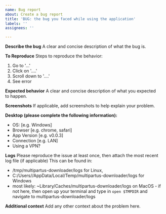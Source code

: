 ```yaml
---
name: Bug report
about: Create a bug report
title: 'BUG: the bug you faced while using the application'
labels: ''
assignees: ''

---
```


**Describe the bug**
A clear and concise description of what the bug is.

**To Reproduce**
Steps to reproduce the behavior:
1. Go to '...'
2. Click on '....'
3. Scroll down to '....'
4. See error

**Expected behavior**
A clear and concise description of what you expected to happen.

**Screenshots**
If applicable, add screenshots to help explain your problem.

**Desktop (please complete the following information):**
 - OS: [e.g. Windows]
 - Browser [e.g. chrome, safari]
 - App Version [e.g. v0.0.3]
 - Connection [e.g. LAN]
 - Using a VPN?

**Logs**
Please reproduce the issue at least once, then attach the most recent log file (if applicable)
This can be found in:
 - /tmp/multipartus-downloader/logs for Linux, 
 - C:/Users/<your-username>/AppData/Local/Temp/multipartus-downloader/logs for Windows
 - most likely: ~Library/Caches/multipartus-downloader/logs on MacOS - if not here, then open up your terminal and type in `open $TMPDIR` and navigate to multipartus-downloader/logs

**Additional context**
Add any other context about the problem here.
